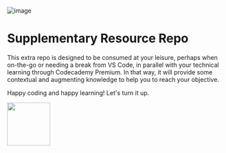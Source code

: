 ![image](https://codecademy-images.s3.amazonaws.com/premium/premium-logo-blue.png)
# Supplementary Resource Repo

This extra repo is designed to be consumed at your leisure, perhaps when on-the-go or needing a break from VS Code, in parallel with your technical learning through Codecademy Premium.  In that way, it will provide some contextual and augmenting knowledge to help you to reach your objective.

Happy coding and happy learning!  Let's turn it up.

<img src="https://i.imgur.com/R7ncGUI.png" width="100"/>
